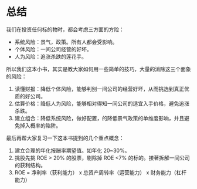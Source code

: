# 总结

我们在投资任何标的物时，都会考虑三方面的方险：

* 系统风险：景气，政策。所有人都会受影响。
* 个体风险：一间公司经营的好坏。
* 人为风险：追涨杀跌的莲花手。

所以我们这本小书，其实是教大家如何用一些简单的技巧，大量的消除这三个面象的风险：

1. 读懂财报：降低个体风险，能够判别一间公司的经营好坏，从而挑选到真正优质的好公司。
2. 估算价格：降低人为风险，能够相对得知一间公司的适宜入手价格，避免追涨杀跌。
3. 建立组合：降低系统风险，做好配置，的降低景气政策的单维度影响，并且避免掉入概率的陷阱。

最后再帮大家复习一下这本书提到的几个重点概念：

1. 建立合理的年化报酬率期望值。如年化 20~30%。
2. 挑股先挑 ROE > 20% 的股票，剔除掉 ROE <7% 的标的。接著拆解一间公司的获利结构。
3. ROE = 净利率（获利能力） x 总资产周转率（运营能力） x 财务能力（杠杆能力）
